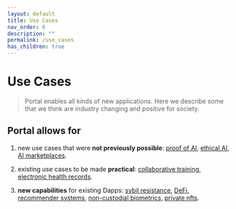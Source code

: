```yaml
---
layout: default
title: Use Cases
nav_order: 6
description: ""
permalink: /use_cases
has_children: true
---
```

# Use Cases
> Portal enables all kinds of new applications. Here we describe some that we think are industry changing and positive for society.

## Portal allows for

1. new use cases that were **not previously possible**: [proof of AI](https://whitepaper.portalcompute.com/use_cases/proof_of_ai), [ethical AI](https://whitepaper.portalcompute.com/use_cases/ethical_ai), [AI marketplaces](https://whitepaper.portalcompute.com/use_cases/ai_marketplace).

2. existing use cases to be made **practical**: [collaborative training](https://whitepaper.portalcompute.com/use_cases/collaborative_training), [electronic health records](https://whitepaper.portalcompute.com/use_cases/ehr).

3. **new capabilities** for existing Dapps: [sybil resistance](https://whitepaper.portalcompute.com/use_cases/sybil_resistance), [DeFi](https://whitepaper.portalcompute.com/use_cases/defi), [recommender systems](https://whitepaper.portalcompute.com/use_cases/recommender_sys), [non-custodial biometrics](https://whitepaper.portalcompute.com/use_cases/biometrics), [private nfts](https://whitepaper.portalcompute.com/use_cases/private_nfts).